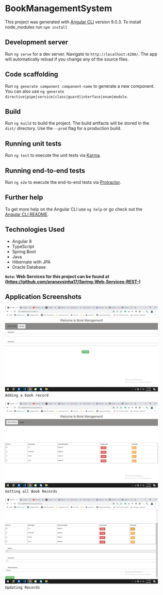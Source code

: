 # BookManagementSystem

This project was generated with [Angular CLI](https://github.com/angular/angular-cli) version 9.0.3.
To install node_modules run `npm install`

## Development server

Run `ng serve` for a dev server. Navigate to `http://localhost:4200/`. The app will automatically reload if you change any of the source files.

## Code scaffolding

Run `ng generate component component-name` to generate a new component. You can also use `ng generate directive|pipe|service|class|guard|interface|enum|module`.

## Build

Run `ng build` to build the project. The build artifacts will be stored in the `dist/` directory. Use the `--prod` flag for a production build.

## Running unit tests

Run `ng test` to execute the unit tests via [Karma](https://karma-runner.github.io).

## Running end-to-end tests

Run `ng e2e` to execute the end-to-end tests via [Protractor](http://www.protractortest.org/).

## Further help

To get more help on the Angular CLI use `ng help` or go check out the [Angular CLI README](https://github.com/angular/angular-cli/blob/master/README.md).

## Technologies Used

<ul>
  <li>Angular 8</li>
  <li>TypeScript</li>
  <li>Spring Boot</li>
  <li>Java</li>
  <li>Hibernate with JPA</li>
  <li>Oracle Database</li>
</ul>

<b>`Note`: Web Services for this project can be found at (https://github.com/pranavsinha17/Spring-Web-Services-REST-)</b>  
## Application Screenshots

![FirstShot](https://github.com/pranavsinha17/Angular-Spring-Boot-Application/blob/master/Screenshots/Screenshot%20(15).png)
`Adding a book record`

![SecondShot](https://github.com/pranavsinha17/Angular-Spring-Boot-Application/blob/master/Screenshots/Screenshot%20(16).png)
`Getting all Book Records`

![ThirdShot](https://github.com/pranavsinha17/Angular-Spring-Boot-Application/blob/master/Screenshots/Screenshot%20(17).png)
`Updating Records` 




